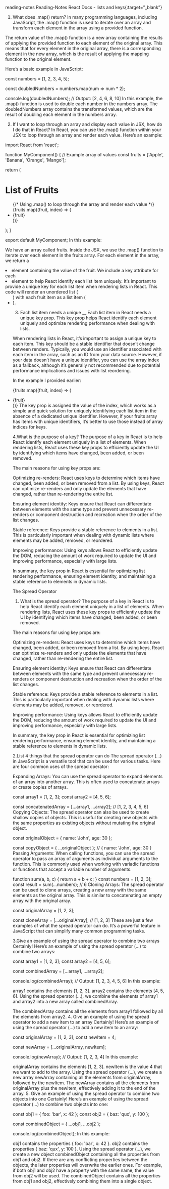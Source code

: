 reading-notes
Reading-Notes
React Docs - lists and keys{:target=”_blank”}

1. What does .map() return?
In many programming languages, including JavaScript, the .map() function is used to iterate over an array and transform each element in the array using a provided function.

The return value of the .map() function is a new array containing the results of applying the provided function to each element of the original array. This means that for every element in the original array, there is a corresponding element in the new array, which is the result of applying the mapping function to the original element.

Here’s a basic example in JavaScript:

const numbers = [1, 2, 3, 4, 5];

const doubledNumbers = numbers.map(num => num * 2);

console.log(doubledNumbers); // Output: [2, 4, 6, 8, 10]
In this example, the .map() function is used to double each number in the numbers array. The doubledNumbers array contains the transformed values, which are the result of doubling each element in the numbers array.

2. If I want to loop through an array and display each value in JSX, how do I do that in React?
In React, you can use the .map() function within your JSX to loop through an array and render each value. Here’s an example:

import React from 'react';

function MyComponent() {
  // Example array of values
  const fruits = ['Apple', 'Banana', 'Orange', 'Mango'];

  return (
    <div>
      <h1>List of Fruits</h1>
      <ul>
        {/* Using .map() to loop through the array and render each value */}
        {fruits.map((fruit, index) => (
          <li key={index}>{fruit}</li>
        ))}
      </ul>
    </div>
  );
}

export default MyComponent;
In this example:

We have an array called fruits.
Inside the JSX, we use the .map() function to iterate over each element in the fruits array.
For each element in the array, we return a <li> element containing the value of the fruit.
We include a key attribute for each <li> element to help React identify each list item uniquely. It’s important to provide a unique key for each list item when rendering lists in React.
This code will render an unordered list (<ul>) with each fruit item as a list item (<li>).

3. Each list item needs a unique __
Each list item in React needs a unique key prop. This key prop helps React identify each element uniquely and optimize rendering performance when dealing with lists.

When rendering lists in React, it’s important to assign a unique key to each item. This key should be a stable identifier that doesn’t change between renders. Typically, you would use an identifier associated with each item in the array, such as an ID from your data source. However, if your data doesn’t have a unique identifier, you can use the array index as a fallback, although it’s generally not recommended due to potential performance implications and issues with list reordering.

In the example I provided earlier:

{fruits.map((fruit, index) => (
  <li key={index}>{fruit}</li>
))}
The key prop is assigned the value of the index, which works as a simple and quick solution for uniquely identifying each list item in the absence of a dedicated unique identifier. However, if your fruits array has items with unique identifiers, it’s better to use those instead of array indices for keys.

4.What is the purpose of a key?
The purpose of a key in React is to help React identify each element uniquely in a list of elements. When rendering lists, React uses these key props to efficiently update the UI by identifying which items have changed, been added, or been removed.

The main reasons for using key props are:

Optimizing re-renders: React uses keys to determine which items have changed, been added, or been removed from a list. By using keys, React can optimize re-renders and only update the elements that have changed, rather than re-rendering the entire list.

Ensuring element identity: Keys ensure that React can differentiate between elements with the same type and prevent unnecessary re-renders or component destruction and recreation when the order of the list changes.

Stable reference: Keys provide a stable reference to elements in a list. This is particularly important when dealing with dynamic lists where elements may be added, removed, or reordered.

Improving performance: Using keys allows React to efficiently update the DOM, reducing the amount of work required to update the UI and improving performance, especially with large lists.

In summary, the key prop in React is essential for optimizing list rendering performance, ensuring element identity, and maintaining a stable reference to elements in dynamic lists.

The Spread Operator

1. What is the spread operator?
The purpose of a key in React is to help React identify each element uniquely in a list of elements. When rendering lists, React uses these key props to efficiently update the UI by identifying which items have changed, been added, or been removed.

The main reasons for using key props are:

Optimizing re-renders: React uses keys to determine which items have changed, been added, or been removed from a list. By using keys, React can optimize re-renders and only update the elements that have changed, rather than re-rendering the entire list.

Ensuring element identity: Keys ensure that React can differentiate between elements with the same type and prevent unnecessary re-renders or component destruction and recreation when the order of the list changes.

Stable reference: Keys provide a stable reference to elements in a list. This is particularly important when dealing with dynamic lists where elements may be added, removed, or reordered.

Improving performance: Using keys allows React to efficiently update the DOM, reducing the amount of work required to update the UI and improving performance, especially with large lists.

In summary, the key prop in React is essential for optimizing list rendering performance, ensuring element identity, and maintaining a stable reference to elements in dynamic lists.

2.List 4 things that the spread operator can do
The spread operator (...) in JavaScript is a versatile tool that can be used for various tasks. Here are four common uses of the spread operator:

Expanding Arrays: You can use the spread operator to expand elements of an array into another array. This is often used to concatenate arrays or create copies of arrays.

 const array1 = [1, 2, 3];
 const array2 = [4, 5, 6];

 const concatenatedArray = [...array1, ...array2]; // [1, 2, 3, 4, 5, 6]
Copying Objects: The spread operator can also be used to create shallow copies of objects. This is useful for creating new objects with the same properties as existing objects without mutating the original object.

 const originalObject = { name: 'John', age: 30 };

 const copyObject = { ...originalObject }; // { name: 'John', age: 30 }
Passing Arguments: When calling functions, you can use the spread operator to pass an array of arguments as individual arguments to the function. This is commonly used when working with variadic functions or functions that accept a variable number of arguments.

 function sum(a, b, c) {
     return a + b + c;
 }
 const numbers = [1, 2, 3];
 const result = sum(...numbers); // 6
Cloning Arrays: The spread operator can be used to clone arrays, creating a new array with the same elements as the original array. This is similar to concatenating an empty array with the original array.

 const originalArray = [1, 2, 3];

 const cloneArray = [...originalArray]; // [1, 2, 3]
These are just a few examples of what the spread operator can do. It’s a powerful feature in JavaScript that can simplify many common programming tasks.

3.Give an example of using the spread operator to combine two arrays
Certainly! Here’s an example of using the spread operator (...) to combine two arrays:

const array1 = [1, 2, 3];
const array2 = [4, 5, 6];

const combinedArray = [...array1, ...array2];

console.log(combinedArray); // Output: [1, 2, 3, 4, 5, 6]
In this example:

array1 contains the elements [1, 2, 3].
array2 contains the elements [4, 5, 6].
Using the spread operator (...), we combine the elements of array1 and array2 into a new array called combinedArray.

The combinedArray contains all the elements from array1 followed by all the elements from array2.
4. Give an example of using the spread operator to add a new item to an array
Certainly! Here’s an example of using the spread operator (...) to add a new item to an array:

const originalArray = [1, 2, 3];
const newItem = 4;

const newArray = [...originalArray, newItem];

console.log(newArray); // Output: [1, 2, 3, 4]
In this example:

originalArray contains the elements [1, 2, 3].
newItem is the value 4 that we want to add to the array.
Using the spread operator (...), we create a new array newArray containing all the elements from originalArray, followed by the newItem.
The newArray contains all the elements from originalArray plus the newItem, effectively adding it to the end of the array.
5. Give an example of using the spread operator to combine two objects into one
Certainly! Here’s an example of using the spread operator (...) to combine two objects into one:

const obj1 = { foo: 'bar', x: 42 };
const obj2 = { baz: 'qux', y: 100 };

const combinedObject = { ...obj1, ...obj2 };

console.log(combinedObject);
In this example:

obj1 contains the properties { foo: 'bar', x: 42 }.
obj2 contains the properties { baz: 'qux', y: 100 }.
Using the spread operator (...), we create a new object combinedObject containing all the properties from obj1 and obj2.
If there are any conflicting properties between the objects, the later properties will overwrite the earlier ones. For example, if both obj1 and obj2 have a property with the same name, the value from obj2 will be used.
The combinedObject contains all the properties from obj1 and obj2, effectively combining them into a single object.